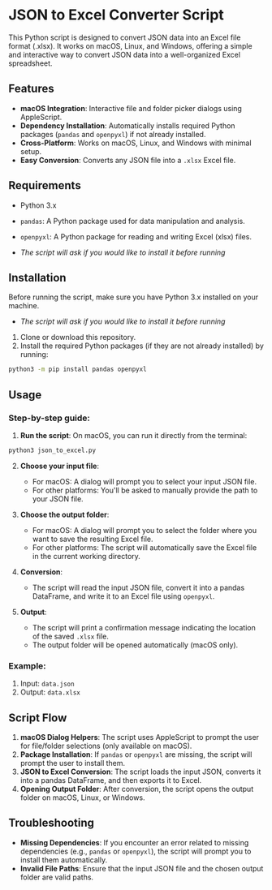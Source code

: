 # JSON to Excel Converter Script

This Python script is designed to convert JSON data into an Excel file format (.xlsx). It works on macOS, Linux, and Windows, offering a simple and interactive way to convert JSON data into a well-organized Excel spreadsheet.

## Features

- **macOS Integration**: Interactive file and folder picker dialogs using AppleScript.
- **Dependency Installation**: Automatically installs required Python packages (`pandas` and `openpyxl`) if not already installed.
- **Cross-Platform**: Works on macOS, Linux, and Windows with minimal setup.
- **Easy Conversion**: Converts any JSON file into a `.xlsx` Excel file.

## Requirements

- Python 3.x
- `pandas`: A Python package used for data manipulation and analysis.
- `openpyxl`: A Python package for reading and writing Excel (xlsx) files.

- *The script will ask if you would like to install it before running*

## Installation

Before running the script, make sure you have Python 3.x installed on your machine.

- *The script will ask if you would like to install it before running*

1. Clone or download this repository.
2. Install the required Python packages (if they are not already installed) by running:

```bash
python3 -m pip install pandas openpyxl
```

## Usage

### Step-by-step guide:

1. **Run the script**:
   On macOS, you can run it directly from the terminal:

```bash
python3 json_to_excel.py
```

2. **Choose your input file**:
   - For macOS: A dialog will prompt you to select your input JSON file.
   - For other platforms: You'll be asked to manually provide the path to your JSON file.

3. **Choose the output folder**:
   - For macOS: A dialog will prompt you to select the folder where you want to save the resulting Excel file.
   - For other platforms: The script will automatically save the Excel file in the current working directory.

4. **Conversion**:
   - The script will read the input JSON file, convert it into a pandas DataFrame, and write it to an Excel file using `openpyxl`.

5. **Output**:
   - The script will print a confirmation message indicating the location of the saved `.xlsx` file.
   - The output folder will be opened automatically (macOS only).

### Example:

1. Input: `data.json`
2. Output: `data.xlsx`

## Script Flow

1. **macOS Dialog Helpers**: The script uses AppleScript to prompt the user for file/folder selections (only available on macOS).
2. **Package Installation**: If `pandas` or `openpyxl` are missing, the script will prompt the user to install them.
3. **JSON to Excel Conversion**: The script loads the input JSON, converts it into a pandas DataFrame, and then exports it to Excel.
4. **Opening Output Folder**: After conversion, the script opens the output folder on macOS, Linux, or Windows.

## Troubleshooting

- **Missing Dependencies**: If you encounter an error related to missing dependencies (e.g., `pandas` or `openpyxl`), the script will prompt you to install them automatically.
- **Invalid File Paths**: Ensure that the input JSON file and the chosen output folder are valid paths.

